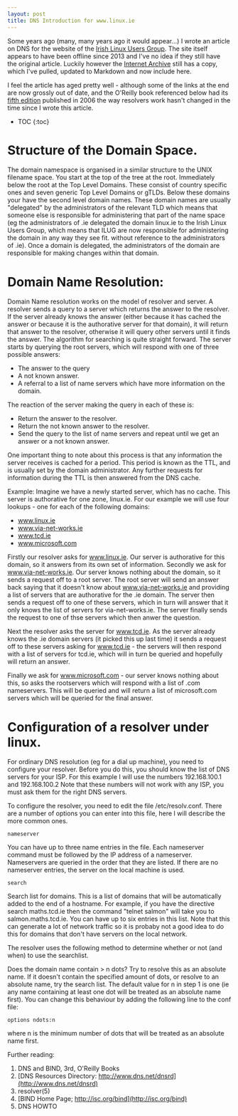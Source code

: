 ```yaml
---
layout: post
title: DNS Introduction for www.linux.ie
---
```


Some years ago (many, many years ago it would appear...) I wrote an article on DNS for the website
of the [Irish Linux Users Group](http://www.linux.ie).   The site itself appears to have been offline since 2013
and I've no idea if they still have the original article.   Luckily however the 
[Internet Archive](http://web.archive.org/web/20000424001955/http://www.linux.ie/Articles/dns.html) still has a copy,
which I've pulled, updated to Markdown and now include here.   

I feel the article has aged pretty well - although some of the links at the end are now grossly out of date, and the
O'Reilly book referenced below had its [fifth edition](http://shop.oreilly.com/product/9780596100575.do) published in 2006
the way resolvers work hasn't changed in the time since I wrote this article.

* TOC
{:toc}

# Structure of the Domain Space.
The domain namespace is organised in a similar structure to the UNIX filename space. You start at the top of the tree at the 
root. Immediately below the root at the Top Level Domains. These consist of country specific ones and seven generic Top Level 
Domains or gTLDs.
Below these domains your have the second level domain names. These domain names are usually "delegated" by the administrators 
of the relevant TLD which means that someone else is responsible for administering that part of the name space (eg the 
administrators of .ie delegated the domain linux.ie to the Irish Linux Users Group, which means that ILUG are now responsible 
for administering the domain in any way they see fit. without reference to the administrators of .ie).
Once a domain is delegated, the administrators of the domain are responsible for making changes within that domain.

# Domain Name Resolution:
Domain Name resolution works on the model of resolver and server. A resolver sends a query to a server which returns
the answer to the resolver. 
If the server already knows the answer (either because it has cached the answer or because it is the authorative server for 
that domain), it will return that answer to the resolver, otherwise it will query other servers until it finds the answer.
The algorithm for searching is quite straight forward. The server starts by querying the root servers, which will respond with 
one of three possible answers:

* The answer to the query
* A not known answer.
* A referral to a list of name servers which have more information on the domain.

The reaction of the server making the query in each of these is:
 
 * Return the answer to the resolver.
 * Return the not known answer to the resolver.
 * Send the query to the list of name servers and repeat until we get an answer or a not known answer.
 
One important thing to note about this process is that any information the server receives is cached for a period. This period 
is known as the TTL, and is usually set by the domain administrator.
Any further requests for information during the TTL is then answered from the DNS cache.

Example:
Imagine we have a newly started server, which has no cache. This server is authorative for one zone, linux.ie. For our example 
we will use four lookups - one for each of the following domains:

* www.linux.ie
* www.via-net-works.ie
* www.tcd.ie
* www.microsoft.com

Firstly our resolver asks for www.linux.ie. Our server is authorative for this domain, so it answers from its own set of 
information.
Secondly we ask for www.via-net-works.ie. Our server knows nothing about the domain, so it sends a request off to a root 
server. The root server will send an answer back saying that it doesn't know about www.via-net-works.ie and providing a list of 
servers that are authorative for the .ie domain. The server then sends a request off to one of these servers, which in turn 
will answer that it only knows the list of servers for via-net-works.ie. The server finally sends the request to one of thse 
servers which then anwer the question.

Next the resolver asks the server for www.tcd.ie. As the server already knows the .ie domain servers (it picked this up last 
time) it sends a request off to these servers asking for www.tcd.ie - the servers will then respond with a list of servers for 
tcd.ie, which will in turn be queried and hopefully will return an answer.

Finally we ask for www.microsoft.com - our server knows nothing about this, so asks the rootservers which will respond with a 
list of .com nameservers. This will be queried and will return a list of microsoft.com servers which will be queried for the 
final answer.

# Configuration of a resolver under linux.

For ordinary DNS resolution (eg for a dial up machine), you need to configure your resolver. Before you do this, you should 
know the list of DNS servers for your ISP. For this example I will use the numbers 192.168.100.1 and 192.168.100.2
Note that these numbers will not work with any ISP, you must ask them for the right DNS servers.

To configure the resolver, you need to edit the file /etc/resolv.conf. There are a number of options you can enter into this file, here I will describe the more common ones.

	nameserver

You can have up to three name entries in the file. Each nameserver command must be followed by the IP address of a nameserver. 
Nameservers are queried in the order that they are listed. If there are no nameserver entries, the server on the local machine 
is used.

	search 

Search list for domains. This is a list of domains that will be automatically added to the end of a hostname. For example, if 
you have the directive search maths.tcd.ie then the command "telnet salmon" will take you to salmon.maths.tcd.ie.
You can have up to six entries in this list. Note that this can generate a lot of network traffic so it is probaby not a good 
idea to do this for domains that don't have servers on the local network.

The resolver uses the following method to determine whether or not (and when) to use the searchlist.

Does the domain name contain > n dots?
Try to resolve this as an absolute name.
If it doesn't contain the specified amount of dots, or resolve to an absolute name, try the search list.
The default value for n in step 1 is one (ie any name containing at least one dot will be treated as an absolute name first). 
You can change this behaviour by adding the following line to the conf file:

	options ndots:n 

where n is the minimum number of dots that will be treated as an absolute name first.

Further reading:
1. DNS and BIND, 3rd, O'Reilly Books
2. [DNS Resources Directory: http://www.dns.net/dnsrd](http://www.dns.net/dnsrd)
3. resolver(5)
4. [BIND Home Page; http://isc.org/bind](http://isc.org/bind)
5. DNS HOWTO

